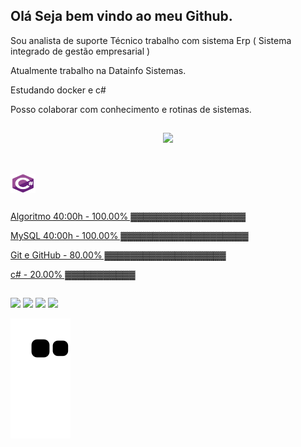 ##  Olá Seja bem vindo ao meu Github.

Sou analista de suporte Técnico trabalho com sistema Erp ( Sistema integrado de gestão empresarial )

Atualmente trabalho na Datainfo Sistemas.

Estudando docker e c#

Posso colaborar com conhecimento e rotinas de sistemas. 

##

<div align="center">
  <a href="https://github.com/deyvys">
  <img height="180em" src="https://github-readme-stats.vercel.app/api?username=deyvys&show_icons=true&theme=highcontrast&include_all_commits=true&count_private=true"/>
  
  
    
</div>
    
##
  
<div style="display: inline_block"><br>
  <img align="center" alt="Deyvys-Csharp" height="30" width="40" src="https://raw.githubusercontent.com/devicons/devicon/master/icons/csharp/csharp-original.svg">
</div>
  
##
 
  Algoritmo 40:00h - 100.00% ▓▓▓▓▓▓▓▓▓▓▓▓▓▓▓▓▓▓
  
  MySQL 40:00h - 100.00% ▓▓▓▓▓▓▓▓▓▓▓▓▓▓▓▓▓▓▓▓
  
  Git e GitHub - 80.00% ▓▓▓▓▓▓▓▓▓▓▓▓▓▓▓▓▓▓▓
  
  c# - 20.00% ▓▓▓▓▓▓▓▓▓▓▓
  
  
   
     
    
  ##
 
<div> 
  <a href = "mailto:deyvyssilva25@gmail.com"><img src="https://img.shields.io/badge/Gmail-D14836?style=for-the-badge&logo=gmail&logoColor=white"></a>
  <a href = "mailto:deyvyssilva25@gmail.com"><img src="https://img.shields.io/badge/GitHub-100000?style=for-the-badge&logo=github&logoColor=white"></a>
  <a href = "mailto:deyvyssilva25@gmail.com"><img src="https://img.shields.io/badge/C%23-239120?style=for-the-badge&logo=c-sharp&logoColor=white"></a>
  <a href = "mailto:deyvyssilva25@gmail.com"><img src="https://img.shields.io/badge/.NET-5C2D91?style=for-the-badge&logo=.net&logoColor=whit"></a>
  
    
  ![Snake animation](https://github.com/rafaballerini/rafaballerini/blob/output/github-contribution-grid-snake.svg)
 
</div>
  
  
